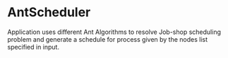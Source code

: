 # AntScheduler
Application uses different Ant Algorithms to resolve Job-shop scheduling problem and generate a schedule for process given by the nodes list specified in input.
